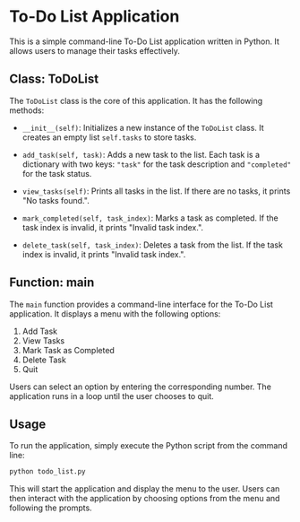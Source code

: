 # To-Do List Application

This is a simple command-line To-Do List application written in Python. It allows users to manage their tasks effectively.

## Class: ToDoList

The `ToDoList` class is the core of this application. It has the following methods:

- `__init__(self)`: Initializes a new instance of the `ToDoList` class. It creates an empty list `self.tasks` to store tasks.

- `add_task(self, task)`: Adds a new task to the list. Each task is a dictionary with two keys: `"task"` for the task description and `"completed"` for the task status.

- `view_tasks(self)`: Prints all tasks in the list. If there are no tasks, it prints "No tasks found.".

- `mark_completed(self, task_index)`: Marks a task as completed. If the task index is invalid, it prints "Invalid task index.".

- `delete_task(self, task_index)`: Deletes a task from the list. If the task index is invalid, it prints "Invalid task index.".

## Function: main

The `main` function provides a command-line interface for the To-Do List application. It displays a menu with the following options:

1. Add Task
2. View Tasks
3. Mark Task as Completed
4. Delete Task
5. Quit

Users can select an option by entering the corresponding number. The application runs in a loop until the user chooses to quit.

## Usage

To run the application, simply execute the Python script from the command line:

```bash
python todo_list.py
```

This will start the application and display the menu to the user. Users can then interact with the application by choosing options from the menu and following the prompts.
```
